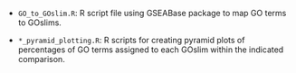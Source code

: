 - `GO_to_GOslim.R`: R script file using GSEABase package to map GO terms to GOslims.

- `*_pyramid_plotting.R`: R scripts for creating pyramid plots of percentages of GO terms assigned to each GOslim within the indicated comparison.
